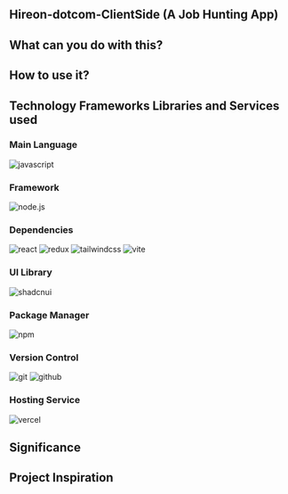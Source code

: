 <!-- <img src="./public/logo.png" alt="Logo" width="200"/> -->

## Hireon-dotcom-ClientSide (A Job Hunting App)

<!-- Nebula-dotcom is a beautiful and user friendly blog website platform. Made using latest industrial technologies as a part of my Personal Project Portfolio. -->

## What can you do with this?

<!-- Nebula-dotcom is a blog website. You can create your account and read other people's blogs and also create your own. You can write with your own thoughts, facts and expressions with your desired image on something you want and show it to others. Create anything. -->

## How to use it?

<!-- You can visit Nebula-dotcom on these two links: [Link 1](https://nebula-4u6aycyc8-anurag-bhattacharjees-projects.vercel.app/) | [Link 2](https://nebula-coral-phi.vercel.app/)

Or if you want to load it in your system you can do the following commands: <p style='color: red'> (Temporarily Disabled) </p>

- Step 1: ```git clone https://github.com/AnuOdinson117/Nebula-dotcom.git```
- Step 2: ```cd Nebula-dotcom```
- Step 3: ```npm install```
- Step 4: ```npm run dev``` -->

<!-- ## Disclaimer

Nebula-dotcom is still in development and bugs might occur along with network issues (free server usage). Any bugs let me know in LinkedIn or my [Email](mailto:hamsen3880@gmail.com?subject=Your%20Subject&body=Your%20message%20goes%20here).

Note that will be kept updating with features in the future. -->

## Technology Frameworks Libraries and Services used

### Main Language
![javascript](https://img.shields.io/badge/javascript-000?style=for-the-badge&logo=javascript)
### Framework 
![node.js](https://img.shields.io/badge/node.js-000?style=for-the-badge&logo=node.js)
### Dependencies
![react](https://img.shields.io/badge/react-000?style=for-the-badge&logo=react)
![redux](https://img.shields.io/badge/redux-000?style=for-the-badge&logo=redux&logoColor=violet)
![tailwindcss](https://img.shields.io/badge/tailwind_css-000?style=for-the-badge&logo=tailwindcss)
![vite](https://img.shields.io/badge/vite-000?style=for-the-badge&logo=vite)
### UI Library
![shadcnui](https://img.shields.io/badge/shadcn_ui-000?style=for-the-badge&logo=shadcnui)
### Package Manager
![npm](https://img.shields.io/badge/npm-000?style=for-the-badge&logo=npm&logoColor=red)
### Version Control
![git](https://img.shields.io/badge/git-000?style=for-the-badge&logo=git)
![github](https://img.shields.io/badge/github-000?style=for-the-badge&logo=github)
### Hosting Service
![vercel](https://img.shields.io/badge/vercel-000?style=for-the-badge&logo=vercel)



## Significance

<!-- Nebula-dotcom is my first full stack project which I made using [React](https://react.dev/) and a custom backend called [Appwrite](https://appwrite.io/). -->

## Project Inspiration
<!-- This project was made under influence of [Hitesh Choudhary Sir](https://www.youtube.com/@chaiaurcode) and his awesome teaching. Do check him out. -->